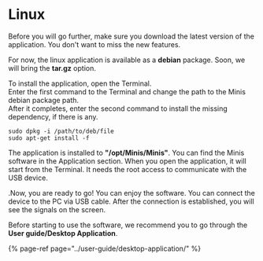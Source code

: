 # Linux

Before you will go further, make sure you download the latest version of the application. You don't want to miss the new features.

For now, the linux application is available as a **debian** package. Soon, we will bring the **tar.gz** option. 

To install the application, open the Terminal.  
Enter the first command to the Terminal and change the path to the Minis debian package path.  
After it completes, enter the second command to install the missing dependency, if there is any.

```text
sudo dpkg -i /path/to/deb/file
sudo apt-get install -f
```

The application is installed to **"/opt/Minis/Minis"**. You can find the Minis software in the Application section. When you open the application, it will start from the Terminal. It needs the root access to communicate with the USB device.

.Now, you are ready to go! You can enjoy the software. You can connect the device to the PC via USB cable. After the connection is established, you will see the signals on the screen.

Before starting to use the software, we recommend you to go through the **User guide/Desktop Application**.

{% page-ref page="../user-guide/desktop-application/" %}



